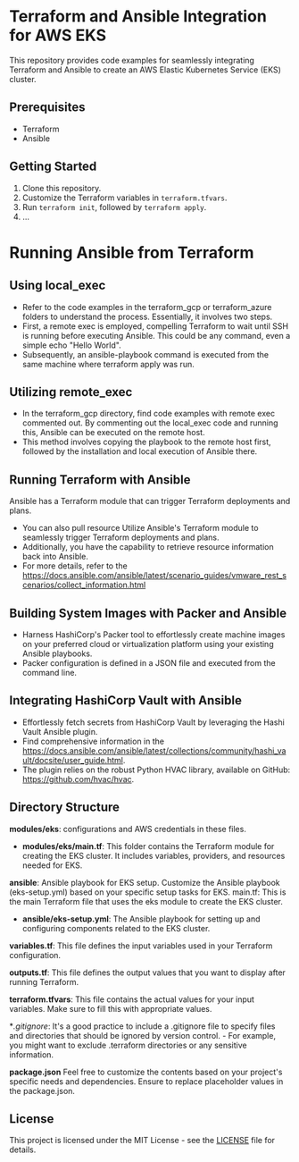 # Terraform and Ansible Integration for AWS EKS
This repository provides code examples for seamlessly integrating Terraform and Ansible to create an AWS Elastic Kubernetes Service (EKS) cluster.

## Prerequisites
- Terraform
- Ansible

## Getting Started
1. Clone this repository.
2. Customize the Terraform variables in `terraform.tfvars`.
3. Run `terraform init`, followed by `terraform apply`.
4. ...

# Running Ansible from Terraform
## Using local_exec
- Refer to the code examples in the terraform_gcp or terraform_azure folders to understand the process. Essentially, it involves two steps. 
- First, a remote exec is employed, compelling Terraform to wait until SSH is running before executing Ansible. This could be any command, even a simple echo "Hello World". 
- Subsequently, an ansible-playbook command is executed from the same machine where terraform apply was run.

## Utilizing remote_exec
- In the terraform_gcp directory, find code examples with remote exec commented out. By commenting out the local_exec code and running this, Ansible can be executed on the remote host. 
- This method involves copying the playbook to the remote host first, followed by the installation and local execution of Ansible there.

## Running Terraform with Ansible
Ansible has a Terraform module that can trigger Terraform deployments and plans. 
- You can also pull resource Utilize Ansible's Terraform module to seamlessly trigger Terraform deployments and plans. 
- Additionally, you have the capability to retrieve resource information back into Ansible. 
- For more details, refer to the https://docs.ansible.com/ansible/latest/scenario_guides/vmware_rest_scenarios/collect_information.html 

## Building System Images with Packer and Ansible
- Harness HashiCorp's Packer tool to effortlessly create machine images on your preferred cloud or virtualization platform using your existing Ansible playbooks. 
- Packer configuration is defined in a JSON file and executed from the command line.

## Integrating HashiCorp Vault with Ansible
- Effortlessly fetch secrets from HashiCorp Vault by leveraging the Hashi Vault Ansible plugin. 
- Find comprehensive information in the https://docs.ansible.com/ansible/latest/collections/community/hashi_vault/docsite/user_guide.html. 
- The plugin relies on the robust Python HVAC library, available on GitHub: https://github.com/hvac/hvac.

## Directory Structure
**modules/eks**: configurations and AWS credentials in these files. 

- **modules/eks/main.tf**: This folder contains the Terraform module for creating the EKS cluster. It includes variables, providers, and resources needed for EKS.

**ansible**: Ansible playbook for EKS setup. Customize the Ansible playbook (eks-setup.yml) based on your specific setup tasks for EKS.
main.tf: This is the main Terraform file that uses the eks module to create the EKS cluster.

- **ansible/eks-setup.yml**: The Ansible playbook for setting up and configuring components related to the EKS cluster.

**variables.tf**: This file defines the input variables used in your Terraform configuration.

**outputs.tf**: This file defines the output values that you want to display after running Terraform.

**terraform.tfvars**: This file contains the actual values for your input variables. Make sure to fill this with appropriate values.

**.gitignore*: It's a good practice to include a .gitignore file to specify files and directories that should be ignored by version control. - For example, you might want to exclude .terraform directories or any sensitive information.

**package.json** Feel free to customize the contents based on your project's specific needs and dependencies. Ensure to replace placeholder values in the package.json.

## License
This project is licensed under the MIT License - see the [LICENSE](LICENSE) file for details.
